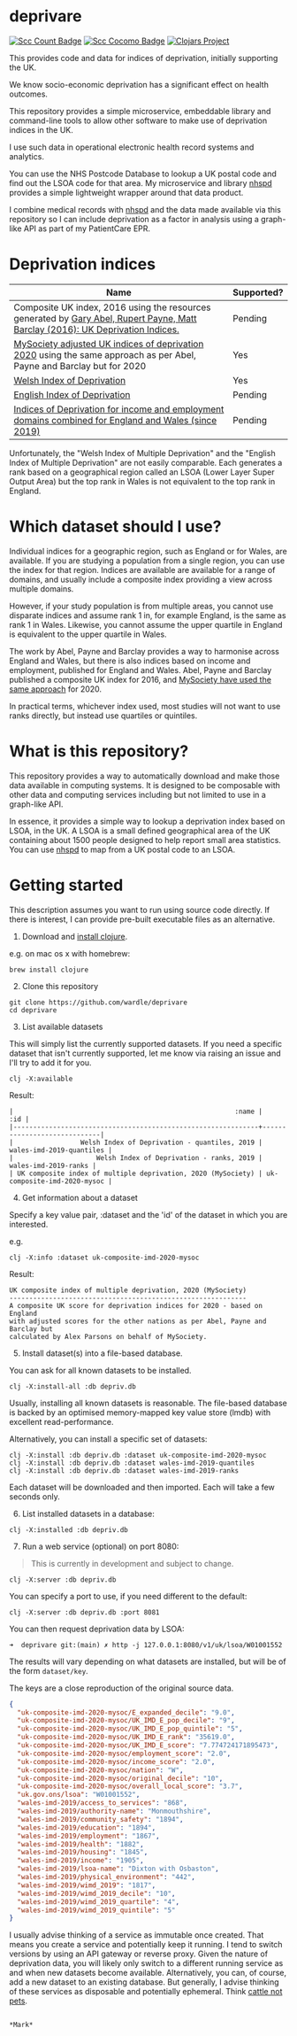 # deprivare

[![Scc Count Badge](https://sloc.xyz/github/wardle/deprivare)](https://github.com/wardle/deprivare/)
[![Scc Cocomo Badge](https://sloc.xyz/github/wardle/deprivare?category=cocomo&avg-wage=100000)](https://github.com/wardle/deprivare/)
[![Clojars Project](https://img.shields.io/clojars/v/com.eldrix/deprivare.svg)](https://clojars.org/com.eldrix/deprivare)

This provides code and data for indices of deprivation, initially supporting the UK.

We know socio-economic deprivation has a significant effect on health outcomes.

This repository provides a simple microservice, embeddable library and 
command-line tools to allow other software to make use of deprivation indices in the UK.

I use such data in operational electronic health record systems and analytics. 

You can use the NHS Postcode Database to lookup a UK postal code and find out
the LSOA code for that area. My microservice and library [nhspd](https://github.com/wardle/nhspd)
provides a simple lightweight wrapper around that data product. 

I combine medical records with [nhspd](https://github.com/wardle/nhspd) and the
data made available via this repository so I can include deprivation as a 
factor in analysis using a graph-like API as part of my PatientCare EPR. 

# Deprivation indices


| Name                         | Supported?  |
| ---------------------------- | -------------------- |
| Composite UK index, 2016 using the resources generated by [Gary Abel, Rupert Payne, Matt Barclay (2016): UK Deprivation Indices.](https://doi.org/10.5523/bris.1ef3q32gybk001v77c1ifmty7x) | Pending |
| [MySociety adjusted UK indices of deprivation 2020](https://github.com/mysociety/composite_uk_imd) using the same approach as per Abel, Payne and Barclay but for 2020 | Yes |
| [Welsh Index of Deprivation](https://gov.wales/welsh-index-multiple-deprivation) | Yes |
| [English Index of Deprivation](https://www.gov.uk/government/collections/english-indices-of-deprivation) | Pending |
| [Indices of Deprivation for income and employment domains combined for England and Wales (since 2019)](https://www.gov.uk/government/statistics/indices-of-deprivation-2019-income-and-employment-domains-combined-for-england-and-wales) | Pending |

Unfortunately, the "Welsh Index of Multiple Deprivation" and the "English Index of Multiple Deprivation" are not easily
comparable. Each generates a rank based on a geographical region called an LSOA (Lower Layer Super Output Area) but the
top rank in Wales is not equivalent to the top rank in England.

# Which dataset should I use?

Individual indices for a geographic region, such as England or for Wales, are available. If you are studying a
population from a single region, you can use the index for that region. Indices are available are available for
a range of domains, and usually include a composite index providing a view across multiple domains.

However, if your study population is from multiple areas, you cannot use disparate indices and assume rank 1 in, for example
England, is the same as rank 1 in Wales. Likewise, you cannot assume the upper quartile in England is equivalent
to the upper quartile in Wales.

The work by Abel, Payne and Barclay provides a way to harmonise across England and Wales, but there is also indices
based on income and employment, published for England and Wales. Abel, Payne and Barclay published a composite UK
index for 2016, and [MySociety have used the same approach](https://github.com/mysociety/composite_uk_imd) for 2020.

In practical terms, whichever index used, most studies will not want to use ranks directly, but instead use quartiles
or quintiles.

# What is this repository?

This repository provides a way to automatically download and make those data available in computing systems. 
It is designed to be composable with other data and computing services including but not limited to use in a graph-like API. 

In essence, it provides a simple way to lookup a deprivation index based on LSOA, in the UK. 
A LSOA is a small defined geographical area of the UK containing about 1500 people designed to help report small
area statistics. You can use [nhspd](https://github.com/wardle/nhspd) to map from a UK postal code to an LSOA.

# Getting started

This description assumes you want to run using source code directly. 
If there is interest, I can provide pre-built executable files as an alternative.

1. Download and [install clojure](https://clojure.org/guides/getting_started).

e.g. on mac os x with homebrew:

```shell
brew install clojure
```

2. Clone this repository

```shell
git clone https://github.com/wardle/deprivare
cd deprivare
```

3. List available datasets

This will simply list the currently supported datasets. If you need a specific dataset
that isn't currently supported, let me know via raising an issue and I'll try to
add it for you.

```shell
clj -X:available
```

Result:  

```
|                                                        :name |                         :id |
|--------------------------------------------------------------+-----------------------------|
|                 Welsh Index of Deprivation - quantiles, 2019 |    wales-imd-2019-quantiles |
|                     Welsh Index of Deprivation - ranks, 2019 |        wales-imd-2019-ranks |
| UK composite index of multiple deprivation, 2020 (MySociety) | uk-composite-imd-2020-mysoc |
```

4. Get information about a dataset

Specify a key value pair, :dataset and the 'id' of the dataset in which you are interested.

e.g.
```shell
clj -X:info :dataset uk-composite-imd-2020-mysoc
```

Result:

```
UK composite index of multiple deprivation, 2020 (MySociety)
------------------------------------------------------------
A composite UK score for deprivation indices for 2020 - based on England
with adjusted scores for the other nations as per Abel, Payne and Barclay but
calculated by Alex Parsons on behalf of MySociety.
```

5. Install dataset(s) into a file-based database.

You can ask for all known datasets to be installed.

```shell
clj -X:install-all :db depriv.db
```

Usually, installing all known datasets is reasonable. The file-based database
is backed by an optimised memory-mapped key value store (lmdb) with excellent
read-performance. 

Alternatively, you can install a specific set of datasets:

```shell
clj -X:install :db depriv.db :dataset uk-composite-imd-2020-mysoc
clj -X:install :db depriv.db :dataset wales-imd-2019-quantiles
clj -X:install :db depriv.db :dataset wales-imd-2019-ranks
```

Each dataset will be downloaded and then imported.
Each will take a few seconds only.

6. List installed datasets in a database:

```shell
clj -X:installed :db depriv.db
```

7. Run a web service (optional) on port 8080:

> This is currently in development and subject to change.

```shell
clj -X:server :db depriv.db
```

You can specify a port to use, if you need different to the default:

```shell
clj -X:server :db depriv.db :port 8081
```

You can then request deprivation data by LSOA:

```shell
➜  deprivare git:(main) ✗ http -j 127.0.0.1:8080/v1/uk/lsoa/W01001552
```

The results will vary depending on what datasets are installed, but will be
of the form `dataset/key`.

The keys are a close reproduction of the original source data. 

```json
{
  "uk-composite-imd-2020-mysoc/E_expanded_decile": "9.0",
  "uk-composite-imd-2020-mysoc/UK_IMD_E_pop_decile": "9",
  "uk-composite-imd-2020-mysoc/UK_IMD_E_pop_quintile": "5",
  "uk-composite-imd-2020-mysoc/UK_IMD_E_rank": "35619.0",
  "uk-composite-imd-2020-mysoc/UK_IMD_E_score": "7.774724171895473",
  "uk-composite-imd-2020-mysoc/employment_score": "2.0",
  "uk-composite-imd-2020-mysoc/income_score": "2.0",
  "uk-composite-imd-2020-mysoc/nation": "W",
  "uk-composite-imd-2020-mysoc/original_decile": "10",
  "uk-composite-imd-2020-mysoc/overall_local_score": "3.7",
  "uk.gov.ons/lsoa": "W01001552",
  "wales-imd-2019/access_to_services": "868",
  "wales-imd-2019/authority-name": "Monmouthshire",
  "wales-imd-2019/community_safety": "1894",
  "wales-imd-2019/education": "1894",
  "wales-imd-2019/employment": "1867",
  "wales-imd-2019/health": "1882",
  "wales-imd-2019/housing": "1845",
  "wales-imd-2019/income": "1905",
  "wales-imd-2019/lsoa-name": "Dixton with Osbaston",
  "wales-imd-2019/physical_environment": "442",
  "wales-imd-2019/wimd_2019": "1817",
  "wales-imd-2019/wimd_2019_decile": "10",
  "wales-imd-2019/wimd_2019_quartile": "4",
  "wales-imd-2019/wimd_2019_quintile": "5"
}
```

I usually advise thinking of a service as immutable once created. That means
you create a service and potentially keep it running. I tend to switch versions
by using an API gateway or reverse proxy. Given the nature of deprivation data,
you will likely only switch to a different running service as and when new
datasets become available. Alternatively, you can, of course, add a new dataset 
to an existing database. But generally, I advise thinking of these services
as disposable and potentially ephemeral. Think [cattle not pets](http://cloudscaling.com/blog/cloud-computing/the-history-of-pets-vs-cattle/). 
```

*Mark*